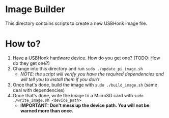 # Image Builder

This directory contains scripts to create a new USBHonk image file.

# How to?

1. Have a USBHonk hardware device. How do you get one? (TODO: How do they get one?)
1. Change into this directory and run `sudo ./update_pi_image.sh`
    * _NOTE: the script will verify you have the required dependencies and will tell you to install them if you don't_
1. Once that's done, build the image with `sudo ./build_image.sh` (same deal with dependencies)
1. Once that's done, write the image to a MicroSD card with `sudo ./write_image.sh <device_path>`
    * __IMPORTANT: Don't mess up the device path. You will not be warned more than once.__
